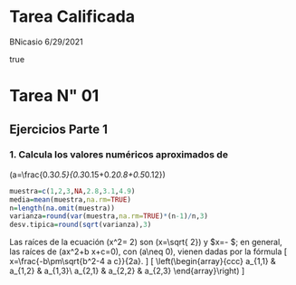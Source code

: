 Tarea Calificada
================
BNicasio
6/29/2021

true

# Tarea N" 01

## Ejercicios Parte 1

### 1\. Calcula los valores numéricos aproximados de

\(a=\frac{0.3*0.5}{0.3*0.15+0.2*0.8+0.5*0.12}\)

``` r
muestra=c(1,2,3,NA,2.8,3.1,4.9)
media=mean(muestra,na.rm=TRUE)
n=length(na.omit(muestra))
varianza=round(var(muestra,na.rm=TRUE)*(n-1)/n,3)
desv.tipica=round(sqrt(varianza),3)
```

Las raíces de la ecuación \(x^2= 2\) son \(x=\sqrt{ 2}\) y $x=- $; en
general, las raíces de \(ax^2+b x+c=0\), con \(a\neq 0\), vienen dadas
por la fórmula \[
x=\frac{-b\pm\sqrt{b^2-4 a c}}{2a}.
\] \[
\left(\begin{array}{ccc}
a_{1,1} & a_{1,2} & a_{1,3}\\
a_{2,1} & a_{2,2} & a_{2,3}
\end{array}\right)
\]
